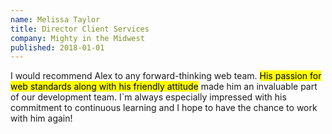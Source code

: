 ```yaml
---
name: Melissa Taylor
title: Director Client Services
company: Mighty in the Midwest
published: 2018-01-01
---
```


I would recommend Alex to any forward-thinking web team. <mark>His passion for web standards along with his friendly attitude</mark> made him an invaluable part of our development team. I`m always especially impressed with his commitment to continuous learning and I hope to have the chance to work with him again!
